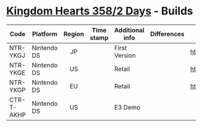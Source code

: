 # [Kingdom Hearts 358/2 Days](index.md) - Builds

| Code       | Platform      | Region | Time stamp | Additional info | Differences               | Checksum            |
|------------|---------------|:------:|------------|-----------------|---------------------------|---------------------|
| NTR-YKGJ   | Nintendo DS   | JP     |            | First Version   |                           | https://v.gd/wuR1n7 |
| NTR-YKGE   | Nintendo DS   | US     |            | Retail          |                           | https://v.gd/YmNriS |
| NTR-YKGP   | Nintendo DS   | EU     |            | Retail          |                           | https://v.gd/95agkt |
| CTR-T-AKHP | Nintendo DS   | US     |            | E3 Demo            |                           |                    |
